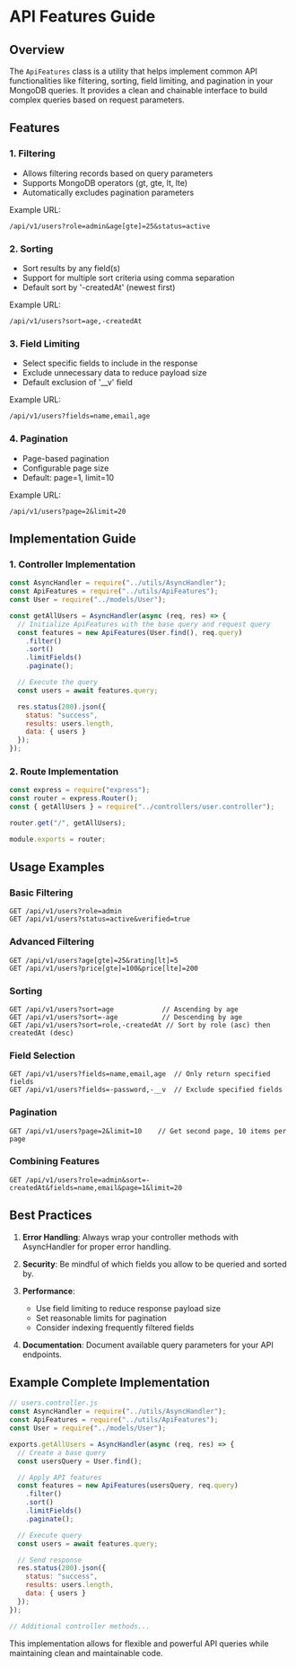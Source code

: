 # API Features Guide

## Overview

The `ApiFeatures` class is a utility that helps implement common API functionalities like filtering, sorting, field limiting, and pagination in your MongoDB queries. It provides a clean and chainable interface to build complex queries based on request parameters.

## Features

### 1. Filtering
- Allows filtering records based on query parameters
- Supports MongoDB operators (gt, gte, lt, lte)
- Automatically excludes pagination parameters

Example URL:
```
/api/v1/users?role=admin&age[gte]=25&status=active
```

### 2. Sorting
- Sort results by any field(s)
- Support for multiple sort criteria using comma separation
- Default sort by '-createdAt' (newest first)

Example URL:
```
/api/v1/users?sort=age,-createdAt
```

### 3. Field Limiting
- Select specific fields to include in the response
- Exclude unnecessary data to reduce payload size
- Default exclusion of '__v' field

Example URL:
```
/api/v1/users?fields=name,email,age
```

### 4. Pagination
- Page-based pagination
- Configurable page size
- Default: page=1, limit=10

Example URL:
```
/api/v1/users?page=2&limit=20
```

## Implementation Guide

### 1. Controller Implementation

```javascript
const AsyncHandler = require("../utils/AsyncHandler");
const ApiFeatures = require("../utils/ApiFeatures");
const User = require("../models/User");

const getAllUsers = AsyncHandler(async (req, res) => {
  // Initialize ApiFeatures with the base query and request query
  const features = new ApiFeatures(User.find(), req.query)
    .filter()
    .sort()
    .limitFields()
    .paginate();

  // Execute the query
  const users = await features.query;

  res.status(200).json({
    status: "success",
    results: users.length,
    data: { users }
  });
});
```

### 2. Route Implementation

```javascript
const express = require("express");
const router = express.Router();
const { getAllUsers } = require("../controllers/user.controller");

router.get("/", getAllUsers);

module.exports = router;
```

## Usage Examples

### Basic Filtering
```
GET /api/v1/users?role=admin
GET /api/v1/users?status=active&verified=true
```

### Advanced Filtering
```
GET /api/v1/users?age[gte]=25&rating[lt]=5
GET /api/v1/users?price[gte]=100&price[lte]=200
```

### Sorting
```
GET /api/v1/users?sort=age            // Ascending by age
GET /api/v1/users?sort=-age           // Descending by age
GET /api/v1/users?sort=role,-createdAt // Sort by role (asc) then createdAt (desc)
```

### Field Selection
```
GET /api/v1/users?fields=name,email,age  // Only return specified fields
GET /api/v1/users?fields=-password,-__v  // Exclude specified fields
```

### Pagination
```
GET /api/v1/users?page=2&limit=10    // Get second page, 10 items per page
```

### Combining Features
```
GET /api/v1/users?role=admin&sort=-createdAt&fields=name,email&page=1&limit=20
```

## Best Practices

1. **Error Handling**: Always wrap your controller methods with AsyncHandler for proper error handling.

2. **Security**: Be mindful of which fields you allow to be queried and sorted by.

3. **Performance**: 
   - Use field limiting to reduce response payload size
   - Set reasonable limits for pagination
   - Consider indexing frequently filtered fields

4. **Documentation**: Document available query parameters for your API endpoints.

## Example Complete Implementation

```javascript
// users.controller.js
const AsyncHandler = require("../utils/AsyncHandler");
const ApiFeatures = require("../utils/ApiFeatures");
const User = require("../models/User");

exports.getAllUsers = AsyncHandler(async (req, res) => {
  // Create a base query
  const usersQuery = User.find();

  // Apply API features
  const features = new ApiFeatures(usersQuery, req.query)
    .filter()
    .sort()
    .limitFields()
    .paginate();

  // Execute query
  const users = await features.query;

  // Send response
  res.status(200).json({
    status: "success",
    results: users.length,
    data: { users }
  });
});

// Additional controller methods...
```

This implementation allows for flexible and powerful API queries while maintaining clean and maintainable code.